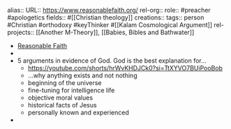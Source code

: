 alias::
URL:: https://www.reasonablefaith.org/
rel-org::
role:: #preacher #apologetics
fields:: #[[Christian theology]]
creations::
tags:: person #Christian #orthodoxy #keyThinker #[[Kalam Cosmological Argument]]
rel-projects:: [[Another M-Theory]], [[Babies, Bibles and Bathwater]]


- [Reasonable Faith](https://www.reasonablefaith.org/)
-
- 5 arguments in evidence of God. God is the best explanation for...
	- https://youtube.com/shorts/hrWvKHDJCk0?si=TtXYVO7BUiPooBob
	- ...why anything exists and not nothing
	- beginning of the universe
	- fine-tuning for intelligence life
	- objective moral values
	- historical facts of Jesus
	- personally known and experienced
-
